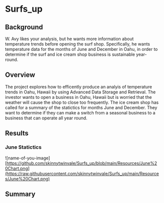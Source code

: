 # Surfs_up

## Background
W. Avy likes your analysis, but he wants more information about temperature trends before opening the surf shop. Specifically, he wants temperature data for the months of June and December in Oahu, in order to determine if the surf and ice cream shop business is sustainable year-round.

## Overview
The project explores how to efficently produce an analyis of temperature trends in Oahu, Hawaii by using Advanced Data Storage and Retrieval. The investor wants to open a business in Oahu, Hawaii but is worried that the weather will cause the shop to close too frequently. The ice cream shop has called for a summary of the statictics for months June and December. They want to determine if they can make a switch from a seasonal business to a business that can operate all year round. 

## Results

### June Statictics
![name-of-you-image][https://github.com/skinnytwinvale/Surfs_up/blob/main/Resources/June%20Chart.png](https://raw.githubusercontent.com/skinnytwinvale/Surfs_up/main/Resources/June%20Chart.png)


## Summary
